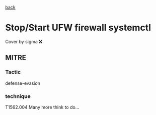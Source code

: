 [back](../index.md)
# Stop/Start UFW firewall systemctl
Cover by sigma :x: 
## MITRE
### Tactic
defense-evasion
### technique
T1562.004
Many more think to do...